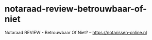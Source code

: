 # notaraad-review-betrouwbaar-of-niet
Notaraad REVIEW - Betrouwbaar Of Niet? – https://notarissen-online.nl
